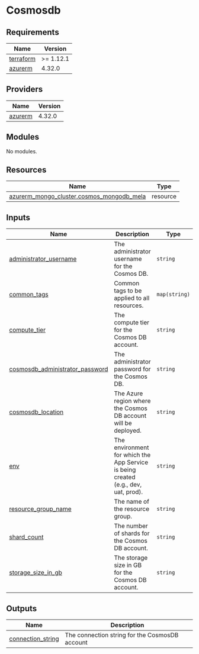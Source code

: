 # Cosmosdb

<!-- BEGIN_TF_DOCS -->
## Requirements

| Name | Version |
|------|---------|
| <a name="requirement_terraform"></a> [terraform](#requirement\_terraform) | >= 1.12.1 |
| <a name="requirement_azurerm"></a> [azurerm](#requirement\_azurerm) | 4.32.0 |

## Providers

| Name | Version |
|------|---------|
| <a name="provider_azurerm"></a> [azurerm](#provider\_azurerm) | 4.32.0 |

## Modules

No modules.

## Resources

| Name | Type |
|------|------|
| [azurerm_mongo_cluster.cosmos_mongodb_mela](https://registry.terraform.io/providers/hashicorp/azurerm/4.32.0/docs/resources/mongo_cluster) | resource |

## Inputs

| Name | Description | Type | Default | Required |
|------|-------------|------|---------|:--------:|
| <a name="input_administrator_username"></a> [administrator\_username](#input\_administrator\_username) | The administrator username for the Cosmos DB. | `string` | n/a | yes |
| <a name="input_common_tags"></a> [common\_tags](#input\_common\_tags) | Common tags to be applied to all resources. | `map(string)` | `{}` | no |
| <a name="input_compute_tier"></a> [compute\_tier](#input\_compute\_tier) | The compute tier for the Cosmos DB account. | `string` | n/a | yes |
| <a name="input_cosmosdb_administrator_password"></a> [cosmosdb\_administrator\_password](#input\_cosmosdb\_administrator\_password) | The administrator password for the Cosmos DB. | `string` | n/a | yes |
| <a name="input_cosmosdb_location"></a> [cosmosdb\_location](#input\_cosmosdb\_location) | The Azure region where the Cosmos DB account will be deployed. | `string` | n/a | yes |
| <a name="input_env"></a> [env](#input\_env) | The environment for which the App Service is being created (e.g., dev, uat, prod). | `string` | n/a | yes |
| <a name="input_resource_group_name"></a> [resource\_group\_name](#input\_resource\_group\_name) | The name of the resource group. | `string` | n/a | yes |
| <a name="input_shard_count"></a> [shard\_count](#input\_shard\_count) | The number of shards for the Cosmos DB account. | `string` | n/a | yes |
| <a name="input_storage_size_in_gb"></a> [storage\_size\_in\_gb](#input\_storage\_size\_in\_gb) | The storage size in GB for the Cosmos DB account. | `string` | n/a | yes |

## Outputs

| Name | Description |
|------|-------------|
| <a name="output_connection_string"></a> [connection\_string](#output\_connection\_string) | The connection string for the CosmosDB account |
<!-- END_TF_DOCS -->
